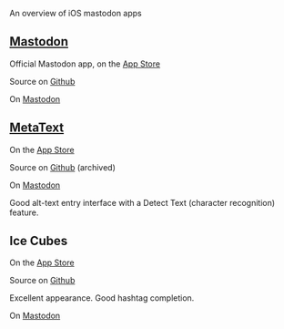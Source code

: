 An overview of iOS mastodon apps

## [Mastodon](https://joinmastodon.org/apps)

Official Mastodon app, on the [App Store](https://apps.apple.com/us/app/mastodon-for-iphone/id1571998974)

Source on [Github](https://github.com/mastodon/mastodon-ios)

On [Mastodon](https://mastodon.social/@Mastodon)

## [MetaText](https://metabolist.org/)

On the [App Store](https://apps.apple.com/us/app/metatext/id1523996615)

Source on [Github](https://github.com/metabolist/metatext) (archived)

On [Mastodon](https://mastodon.social/@metabolist)

Good alt-text entry interface with a Detect Text (character recognition) feature.

## Ice Cubes

On the [App Store](https://apps.apple.com/us/app/ice-cubes-for-mastodon/id6444915884)

Source on [Github](https://github.com/Dimillian/IceCubesApp)

Excellent appearance. Good hashtag completion.

On [Mastodon](https://mastodon.social/@dimillian)

